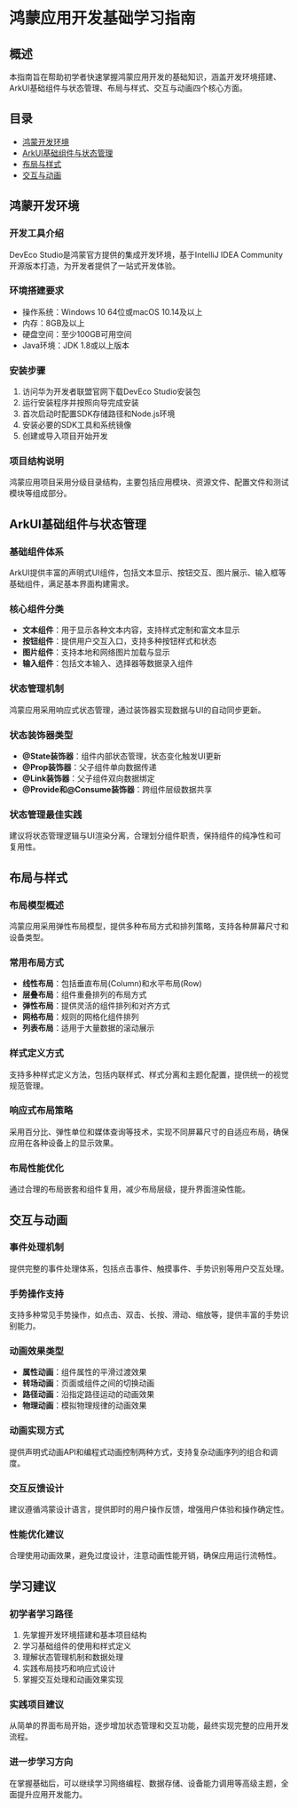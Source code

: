# 鸿蒙应用开发基础学习指南

## 概述

本指南旨在帮助初学者快速掌握鸿蒙应用开发的基础知识，涵盖开发环境搭建、ArkUI基础组件与状态管理、布局与样式、交互与动画四个核心方面。

## 目录

- [鸿蒙开发环境](#鸿蒙开发环境)
- [ArkUI基础组件与状态管理](#arkui基础组件与状态管理)
- [布局与样式](#布局与样式)
- [交互与动画](#交互与动画)

## 鸿蒙开发环境

### 开发工具介绍
DevEco Studio是鸿蒙官方提供的集成开发环境，基于IntelliJ IDEA Community开源版本打造，为开发者提供了一站式开发体验。

### 环境搭建要求
- 操作系统：Windows 10 64位或macOS 10.14及以上
- 内存：8GB及以上
- 硬盘空间：至少100GB可用空间
- Java环境：JDK 1.8或以上版本

### 安装步骤
1. 访问华为开发者联盟官网下载DevEco Studio安装包
2. 运行安装程序并按照向导完成安装
3. 首次启动时配置SDK存储路径和Node.js环境
4. 安装必要的SDK工具和系统镜像
5. 创建或导入项目开始开发

### 项目结构说明
鸿蒙应用项目采用分级目录结构，主要包括应用模块、资源文件、配置文件和测试模块等组成部分。

## ArkUI基础组件与状态管理

### 基础组件体系
ArkUI提供丰富的声明式UI组件，包括文本显示、按钮交互、图片展示、输入框等基础组件，满足基本界面构建需求。

### 核心组件分类
- **文本组件**：用于显示各种文本内容，支持样式定制和富文本显示
- **按钮组件**：提供用户交互入口，支持多种按钮样式和状态
- **图片组件**：支持本地和网络图片加载与显示
- **输入组件**：包括文本输入、选择器等数据录入组件

### 状态管理机制
鸿蒙应用采用响应式状态管理，通过装饰器实现数据与UI的自动同步更新。

### 状态装饰器类型
- **@State装饰器**：组件内部状态管理，状态变化触发UI更新
- **@Prop装饰器**：父子组件单向数据传递
- **@Link装饰器**：父子组件双向数据绑定
- **@Provide和@Consume装饰器**：跨组件层级数据共享

### 状态管理最佳实践
建议将状态管理逻辑与UI渲染分离，合理划分组件职责，保持组件的纯净性和可复用性。

## 布局与样式

### 布局模型概述
鸿蒙应用采用弹性布局模型，提供多种布局方式和排列策略，支持各种屏幕尺寸和设备类型。

### 常用布局方式
- **线性布局**：包括垂直布局(Column)和水平布局(Row)
- **层叠布局**：组件重叠排列的布局方式
- **弹性布局**：提供灵活的组件排列和对齐方式
- **网格布局**：规则的网格化组件排列
- **列表布局**：适用于大量数据的滚动展示

### 样式定义方式
支持多种样式定义方法，包括内联样式、样式分离和主题化配置，提供统一的视觉规范管理。

### 响应式布局策略
采用百分比、弹性单位和媒体查询等技术，实现不同屏幕尺寸的自适应布局，确保应用在各种设备上的显示效果。

### 布局性能优化
通过合理的布局嵌套和组件复用，减少布局层级，提升界面渲染性能。

## 交互与动画

### 事件处理机制
提供完整的事件处理体系，包括点击事件、触摸事件、手势识别等用户交互处理。

### 手势操作支持
支持多种常见手势操作，如点击、双击、长按、滑动、缩放等，提供丰富的手势识别能力。

### 动画效果类型
- **属性动画**：组件属性的平滑过渡效果
- **转场动画**：页面或组件之间的切换动画
- **路径动画**：沿指定路径运动的动画效果
- **物理动画**：模拟物理规律的动画效果

### 动画实现方式
提供声明式动画API和编程式动画控制两种方式，支持复杂动画序列的组合和调度。

### 交互反馈设计
建议遵循鸿蒙设计语言，提供即时的用户操作反馈，增强用户体验和操作确定性。

### 性能优化建议
合理使用动画效果，避免过度设计，注意动画性能开销，确保应用运行流畅性。

## 学习建议

### 初学者学习路径
1. 先掌握开发环境搭建和基本项目结构
2. 学习基础组件的使用和样式定义
3. 理解状态管理机制和数据处理
4. 实践布局技巧和响应式设计
5. 掌握交互处理和动画效果实现

### 实践项目建议
从简单的界面布局开始，逐步增加状态管理和交互功能，最终实现完整的应用开发流程。

### 进一步学习方向
在掌握基础后，可以继续学习网络编程、数据存储、设备能力调用等高级主题，全面提升应用开发能力。